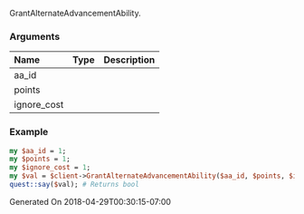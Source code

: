 GrantAlternateAdvancementAbility.
### Arguments
**Name**|**Type**|**Description**
:---|:---|:---
aa_id||
points||
ignore_cost||

### Example

```perl
my $aa_id = 1;
my $points = 1;
my $ignore_cost = 1;
my $val = $client->GrantAlternateAdvancementAbility($aa_id, $points, $ignore_cost);
quest::say($val); # Returns bool
```


Generated On 2018-04-29T00:30:15-07:00